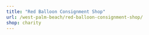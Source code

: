 ```yaml
---
title: "Red Balloon Consignment Shop"
url: /west-palm-beach/red-balloon-consignment-shop/
shop: charity
---
```

